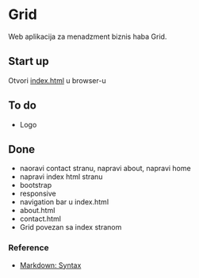 # Grid

Web aplikacija za menadzment biznis haba Grid.

## Start up

Otvori [index.html](file:///home/aljosa/Desktop/Grid/public/index.html) u browser-u

## To do

- Logo

## Done

- naoravi contact stranu, napravi about, napravi home
- napravi index html stranu
- bootstrap
- responsive
- navigation bar u index.html
- about.html
- contact.html
- Grid povezan sa index stranom


### Reference

- [Markdown: Syntax](https://daringfireball.net/projects/markdown/syntax)
